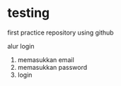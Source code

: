 # testing
first practice repository using github

alur login
1. memasukkan email
2. memasukkan password
3. login
